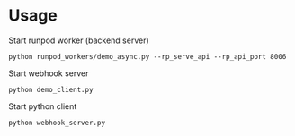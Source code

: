 # Usage

Start runpod worker (backend server)

```
python runpod_workers/demo_async.py --rp_serve_api --rp_api_port 8006
```

Start webhook server

```
python demo_client.py
```

Start python client

```
python webhook_server.py
```
